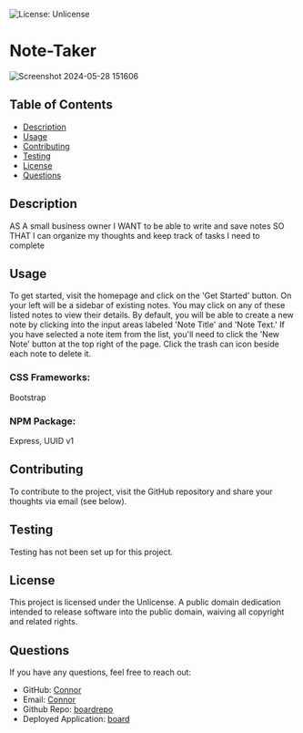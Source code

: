 ![License: Unlicense](https://img.shields.io/badge/license-Unlicense-blue.svg)

# Note-Taker

![Screenshot 2024-05-28 151606](https://github.com/cnnrclvll/Note-Taker/assets/158123085/944549db-0021-446b-a526-1a59ebb04e44)

## Table of Contents
- [Description](#description)
- [Usage](#usage)
- [Contributing](#contributing)
- [Testing](#testing)
- [License](#license)
- [Questions](#questions)

## Description
AS A small business owner
I WANT to be able to write and save notes
SO THAT I can organize my thoughts and keep track of tasks I need to complete

## Usage
To get started, visit the homepage and click on the 'Get Started' button.  On your left will be a sidebar of existing notes. You may click on any of these listed notes to view their details.  By default, you will be able to create a new note by clicking into the input areas labeled 'Note Title' and 'Note Text.'  If you have selected a note item from the list, you'll need to click the 'New Note' button at the top right of the page.  Click the trash can icon beside each note to delete it.

### CSS Frameworks: 
Bootstrap

### NPM Package: 
Express, UUID v1

## Contributing
To contribute to the project, visit the GitHub repository and share your thoughts via email (see below).

## Testing
Testing has not been set up for this project.

## License
This project is licensed under the Unlicense. A public domain dedication intended to release software into the public domain, waiving all copyright and related rights.

## Questions
If you have any questions, feel free to reach out:

- GitHub: 
[Connor](https://github.com/cnnrclvll)
- Email:
	<a href="mailto:cnnrclvll@gmail.com">Connor</a>
- Github Repo: [boardrepo](https://github.com/cnnrclvll/Note-Taker)
- Deployed Application: [board](https://surfboard-9ce7206b709e.herokuapp.com/)